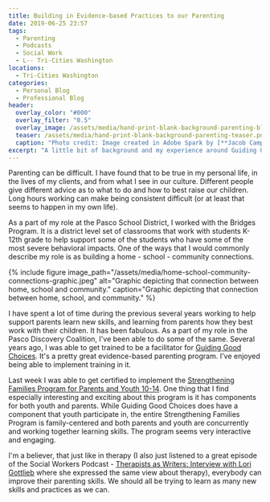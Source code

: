 ```yaml
---
title: Building in Evidence-based Practices to our Parenting
date: 2019-06-25 23:57
tags:
  - Parenting
  - Podcasts
  - Social Work
  - L-- Tri-Cities Washington
locations: 
  - Tri-Cities Washington
categories:
  - Personal Blog
  - Professional Blog
header:
  overlay_color: "#000"
  overlay_filter: "0.5"
  overlay_image: /assets/media/hand-print-blank-background-parenting-blog.png
  teaser: /assets/media/hand-print-blank-background-parenting-teaser.png
  caption: "Photo credit: Image created in Adobe Spark by [**Jacob Campbell**](/contact)."
excerpt: "A little bit of background and my experience around Guiding Good Choices and the Strengthening Families Program for Parents and Youth 10-14."
---
```


Parenting can be difficult. I have found that to be true in my personal life, in the lives of my clients, and from what I see in our culture. Different people give different advice as to what to do and how to best raise our children. Long hours working can make being consistent difficult (or at least that seems to happen in my own life).

As a part of my role at the Pasco School District, I worked with the Bridges Program. It is a district level set of classrooms that work with students K-12th grade to help support some of the students who have some of the most severe behavioral impacts. One of the ways that I would commonly describe my role is as building a home - school - community connections.


{% include figure image_path="/assets/media/home-school-community-connections-graphic.jpeg" alt="Graphic depicting that connection between home, school and community." caption="Graphic depicting that connection between home, school, and community." %}

I have spent a lot of time during the previous several years working to help support parents learn new skills, and learning from parents how they best work with their children. It has been fabulous. As a part of my role in the Pasco Discovery Coalition, I've been able to do some of the same. Several years ago, I was able to get trained to be a facilitator for [Guiding Good Choices](https://www.channing-bete.com/prevention-programs/guiding-good-choices/guiding-good-choices.html). It's a pretty great evidence-based parenting program. I've enjoyed being able to implement training in it.

Last week I was able to get certified to implement the [Strengthening Families Program for Parents and Youth 10-14](https://www.extension.iastate.edu/sfp10-14/). One thing that I find especially interesting and exciting about this program is it has components for both youth and parents. While Guiding Good Choices does have a component that youth participate in, the entire Strengthening Families Program is family-centered and both parents and youth are concurrently and working together learning skills. The program seems very interactive and engaging.

I'm a believer, that just like in therapy (I also just listened to a great episode of the Social Workers Podcast - [Therapists as Writers: Interview with Lori Gottlieb](http://socialworkpodcast.blogspot.com/2019/04/gottlieb.html) where she expressed the same view about therapy), everybody can improve their parenting skills. We should all be trying to learn as many new skills and practices as we can.